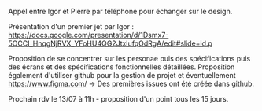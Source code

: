 Appel entre Igor et Pierre par téléphone pour échanger sur le design.

Présentation d'un premier jet par Igor : https://docs.google.com/presentation/d/1Dsmx7-5OCCI_HnqgNjRVX_YFoHU4QG2JtxIufqOdRgA/edit#slide=id.p

Proposition de se concentrer sur les personae puis des spécifications puis des écrans et des spécifications fonctionnelles détaillées.
Proposition également d'utiliser github pour la gestion de projet et éventuellement https://www.figma.com/ 
-> Des premières issues ont été créée dans github.

Prochain rdv le 13/07 à 11h - proposition d'un point tous les 15 jours.
